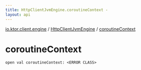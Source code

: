 ```yaml
---
title: HttpClientJvmEngine.coroutineContext - 
layout: api
---
```


<div class='api-docs-breadcrumbs'><a href="../index.html">io.ktor.client.engine</a> / <a href="index.html">HttpClientJvmEngine</a> / <a href="./coroutine-context.html">coroutineContext</a></div>

# coroutineContext

<div class="signature"><code><span class="keyword">open</span> <span class="keyword">val </span><span class="identifier">coroutineContext</span><span class="symbol">: </span><span class="identifier">&lt;ERROR CLASS&gt;</span></code></div>
